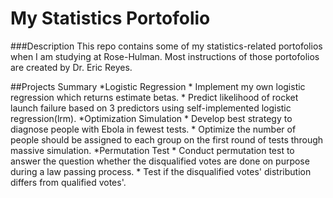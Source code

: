 # My Statistics Portofolio
###Description
This repo contains some of my statistics-related portofolios when I am studying at Rose-Hulman. Most instructions of those portofolios are created by Dr. Eric Reyes. 

##Projects Summary
*Logistic Regression
	* Implement my own logistic regression which returns estimate betas.
	* Predict likelihood of rocket launch failure based on 3 predictors using self-implemented logistic regression(lrm).
*Optimization Simulation
	* Develop best strategy to diagnose people with Ebola in fewest tests.
	* Optimize the number of people should be assigned to each group on the first round of tests through massive simulation.
*Permutation Test
	* Conduct permutation test to answer the question whether the disqualified votes are done on purpose during a law passing process.
	* Test if the disqualified votes' distribution differs from qualified votes'.
